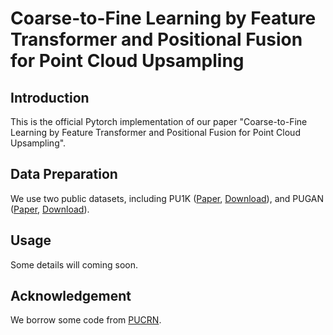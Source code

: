 # Coarse-to-Fine Learning by Feature Transformer and Positional Fusion for Point Cloud Upsampling

## Introduction

This is the official Pytorch implementation of our paper "Coarse-to-Fine Learning by Feature Transformer and Positional Fusion for Point Cloud Upsampling". 

## Data Preparation

We use two public datasets, including PU1K ([Paper](https://arxiv.org/abs/1912.03264), [Download](https://drive.google.com/file/d/1oTAx34YNbL6GDwHYL2qqvjmYtTVWcELg/view?usp=sharing)), and PUGAN ([Paper](http://openaccess.thecvf.com/content_ICCV_2019/html/Li_PU-GAN_A_Point_Cloud_Upsampling_Adversarial_Network_ICCV_2019_paper.html), [Download](https://drive.google.com/open?id=13ZFDffOod_neuF3sOM0YiqNbIJEeSKdZ)). 


## Usage

Some details will coming soon.


## Acknowledgement

We borrow some code from [PUCRN](https://github.com/hikvision-research/3DVision).

